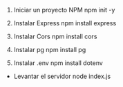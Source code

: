 1. Iniciar un proyecto NPM
      npm init -y

2. Instalar Express
      npm install express

3. Instalar Cors
      npm install cors

4. Instalar pg
      npm install pg

5. Instalar .env
      npm install dotenv

* Levantar el servidor
      node index.js